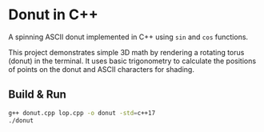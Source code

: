 # Donut in C++

A spinning ASCII donut implemented in C++ using `sin` and `cos` functions.

This project demonstrates simple 3D math by rendering a rotating torus (donut) in the terminal. 
It uses basic trigonometry to calculate the positions of points on the donut and ASCII characters for shading.

## Build & Run
```bash
g++ donut.cpp lop.cpp -o donut -std=c++17
./donut
